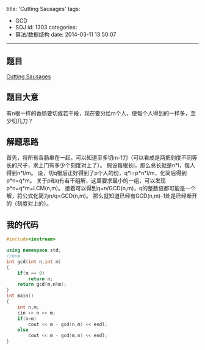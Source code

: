title: 'Cutting Sausages'
tags:
  - GCD
  - SOJ
id: 1303
categories:
  - 算法/数据结构
date: 2014-03-11 13:50:07
---

## 题目

[Cutting Sausages](http://soj.me/10330 "Cutting Sausages")

## 题目大意

有n根一样的香肠要切成若干段，现在要分给m个人，使每个人得到的一样多，至少切几刀？

## 解题思路

<!--
首先可以知道，N等于M时，一刀都不用切；N大于M时，当N是M的倍数时，一刀都不用切；当N大于M时，可以每人给(N div M)根,将N缩小到比M小；当N小于M时，如果M是N的整数倍，那么每根香肠分成M/N根就可以了，即需要切M/N-1刀，如果M不是N的整数倍，那么我们可以多切一些，即把每根香肠分成(M div N)+1根，即需要切M/N刀，将M=M%N（这个不明白，求大神指点），继续迭代就能得到答案。
-->

首先，将所有香肠串在一起，可以知道至多切m-1刀（可以看成是两把刻度不同等长的尺子，求上门有多少个刻度对上了）。
假设每根长l，那么总长就是n\*l，每人得到n\*l/m。
设，切q根后正好得到了p个人的份，q\*l=p\*n\*l/m，化简后得到p\*n=q\*m。
关于p和q有若干组解，这里要求最小的一组，可以发现p\*n=q\*m=LCM(n,m)。
接着可以得到q=n/GCD(n,m)，q的整数倍都可能是一个解，将公式化简为n/q=GCD(n,m)。
那么就知道已经有GCD(n,m)-1处是已经断开的（刻度对上的）。

<!--more-->

## 我的代码

```cpp
#include<iostream>

using namespace std;
//n>m
int gcd(int n,int m)
{
    if(m == 0)
        return n;
    return gcd(m,n%m);
}
int main()
{
    int n,m;
    cin >> n >> m;
    if(n>m)
        cout << m - gcd(n,m) << endl;
    else
        cout << m - gcd(m,n) << endl;    
}
```
